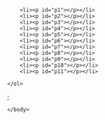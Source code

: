 
<html>
<head>
   <script src="docs/script.js"></script>       

</head>
        
<body>
    <ol>
    
        <li><p id="p1"></p></li>
        <li><p id="p2"></p></li>
        <li><p id="p3"></p></li>
        <li><p id="p4"></p></li>
        <li><p id="p5"></p></li>
        <li><p id="p6"></p></li>
        <li><p id="p7"></p></li>
        <li><p id="p8"></p></li>
        <li><p id="p9"></p></li>
        <li><p id="p10"></p></li>
        <li><p id="p11"></p></li>
    
    </ol>
<script>

    
    document.getElementById("p1").innerHTML = squaredNumber();
    document.getElementById("p2").innerHTML = HalfNumber();
    document.getElementById("p3").innerHTML = percentOF();
     document.getElementById("p4").innerHTML = areaOfCircle();
     document.getElementById("p5").innerHTML = runAll();
     document.getElementById("p6").innerHTML = FortuneTeller();
     document.getElementById("p7").innerHTML = AgeCaluclator();
     document.getElementById("p8").innerHTML = LifeTimeSupply();
     document.getElementById("p9").innerHTML = Geometrizer();
     document.getElementById("p10").innerHTML = celciusToFe();
     document.getElementById("p11").innerHTML = fahtocelsius();
           </script>;
    
    </body>




</html>